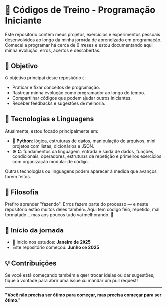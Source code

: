 # 🚀 Códigos de Treino - Programação Iniciante

Este repositório contém meus projetos, exercícios e experimentos pessoais desenvolvidos ao longo da minha jornada de aprendizado em programação. Comecei a programar há cerca de 6 meses e estou documentando aqui minha evolução, erros, acertos e descobertas.

## 📌 Objetivo

O objetivo principal deste repositório é:

- Praticar e fixar conceitos de programação.
- Rastrear minha evolução como programador ao longo do tempo.
- Compartilhar códigos que podem ajudar outros iniciantes.
- Receber feedbacks e sugestões de melhoria.

## 🧠 Tecnologias e Linguagens

Atualmente, estou focado principalmente em:

- 🐍 **Python**: lógica, estruturas de dados, manipulação de arquivos, mini projetos com listas, dicionários e JSON.
- ⚙️ **C**: fundamentos da linguagem, entrada e saída de dados, funções, condicionais, operadores, estruturas de repetição e primeiros exercícios com organização modular de código.

Outras tecnologias ou linguagens podem aparecer à medida que avanços forem feitos.

## 🧩 Filosofia

Prefiro aprender "fazendo". Erros fazem parte do processo — e neste repositório estão muitos deles também. Aqui tem código feio, repetido, mal formatado... mas aos poucos tudo vai melhorando. 💪

## 📅 Início da jornada

- 📍 Início nos estudos: **Janeiro de 2025**
- Este repositório começou: **Junho de 2025**

## 💡 Contribuições

Se você está começando também e quer trocar ideias ou dar sugestões, fique à vontade para abrir uma issue ou mandar um pull request!

---

**"Você não precisa ser ótimo para começar, mas precisa começar para ser ótimo."**
